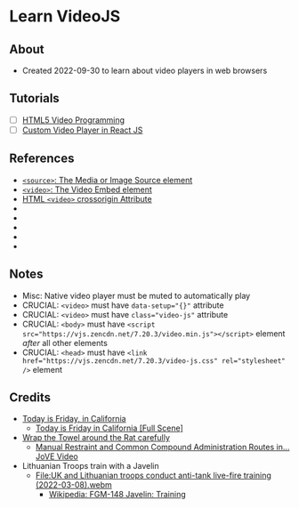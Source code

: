 
# Learn VideoJS

## About
- Created 2022-09-30 to learn about video players in web browsers

## Tutorials
- [ ] [HTML5 Video Programming](https://www.youtube.com/playlist?list=PLSkTiyK6-uFd85cPVw6RcXn9MFNwms6L3)
- [ ] [Custom Video Player in React JS](https://www.youtube.com/watch?v=oITDcIjJBlY)

## References
- [`<source>`: The Media or Image Source element](https://developer.mozilla.org/en-US/docs/Web/HTML/Element/source)
- [`<video>`: The Video Embed element](https://developer.mozilla.org/en-US/docs/Web/HTML/Element/video)
- [HTML `<video>` crossorigin Attribute](https://www.geeksforgeeks.org/html-video-crossorigin-attribute/)
- []()
- []()
- []()
- []()
- []()

## Notes
- Misc: Native video player must be muted to automatically play
- CRUCIAL: `<video>`  must have `` data-setup="{}" `` attribute
- CRUCIAL: `<video>`  must have `` class="video-js" `` attribute
- CRUCIAL: `<body>`   must have `` <script src="https://vjs.zencdn.net/7.20.3/video.min.js"></script> `` element *after* all other elements
- CRUCIAL: `<head>`   must have `` <link href="https://vjs.zencdn.net/7.20.3/video-js.css" rel="stylesheet" /> `` element

## Credits
- [Today is Friday, in California](https://www.youtube.com/watch?v=9WaYCdQ8FOQ)
  - [Today is Friday in California [Full Scene]](https://www.youtube.com/watch?v=m1CW3MrwTeY)
- [Wrap the Towel around the Rat carefully](https://www.youtube.com/watch?v=BTH40ElpYow)
  - [Manual Restraint and Common Compound Administration Routes in… JoVE Video](https://www.youtube.com/watch?v=s9skgg7dHIA)
- Lithuanian Troops train with a Javelin
  - [File:UK and Lithuanian troops conduct anti-tank live-fire training (2022-03-08).webm](https://en.wikipedia.org/wiki/File:UK_and_Lithuanian_troops_conduct_anti-tank_live-fire_training_(2022-03-08).webm)
    - [Wikipedia: FGM-148 Javelin: Training](https://en.wikipedia.org/wiki/FGM-148_Javelin#Training)


